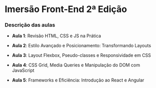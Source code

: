 # Imersão Front-End 2ª Edição

### Descrição das aulas

- **Aula 1**: Revisão HTML, CSS e JS na Prática

- **Aula 2**: Estilo Avançado e Posicionamento: Transformando Layouts

- **Aula 3**: Layout Flexbox, Pseudo-classes e Responsividade em CSS

- **Aula 4**: CSS Grid, Media Queries e Manipulação do DOM com JavaScript

- **Aula 5**: Frameworks e Eficiência: Introdução ao React e Angular
